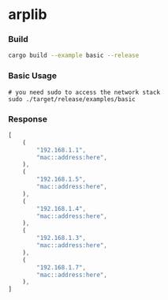 # arplib

### Build
```bash
cargo build --example basic --release
```

### Basic Usage
```
# you need sudo to access the network stack
sudo ./target/release/examples/basic
```

### Response
```rust
[
    (
        "192.168.1.1",
        "mac::address:here",
    ),
    (
        "192.168.1.5",
        "mac::address:here",
    ),
    (
        "192.168.1.4",
        "mac::address:here",
    ),
    (
        "192.168.1.3",
        "mac::address:here",
    ),
    (
        "192.168.1.7",
        "mac::address:here",
    ),
]
```